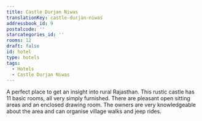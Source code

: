 ```yaml
---
title: Castle Durjan Niwas
translationKey: castle-durjan-niwas
addressbook_id: 9
postalcode: ''
starcategories_id: ''
rooms: 12
draft: false
id: hotel
type: hotels
tags:
  - Hotels
  - Castle Durjan Niwas
---
```

A perfect place to get an insight into rural Rajasthan. This rustic castle has 11 basic rooms, all very simply furnished. There are pleasant open sitting areas and an enclosed drawing room. The owners are very knowledgeable about the area and can organise village walks and jeep rides.
